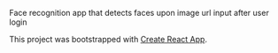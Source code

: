Face recognition app that detects faces upon image url input after user login

This project was bootstrapped with [Create React App](https://github.com/facebook/create-react-app).

